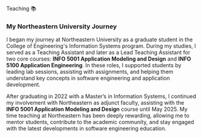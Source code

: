 <SiteHeader sectionId="teaching">Teaching 📚</SiteHeader>

### My Northeastern University Journey

I began my journey at Northeastern University as a graduate student in the College of Engineering's Information Systems program. During my studies, I served as a Teaching Assistant and later as a Lead Teaching Assistant for two core courses: **INFO 5001 Application Modeling and Design** and **INFO 5100 Application Engineering**. In these roles, I supported students by leading lab sessions, assisting with assignments, and helping them understand key concepts in software engineering and application development.

After graduating in 2022 with a Master’s in Information Systems, I continued my involvement with Northeastern as adjunct faculty, assisting with the **INFO 5001 Application Modeling and Design** course until May 2025. My time teaching at Northeastern has been deeply rewarding, allowing me to mentor students, contribute to the academic community, and stay engaged with the latest developments in software engineering education.
